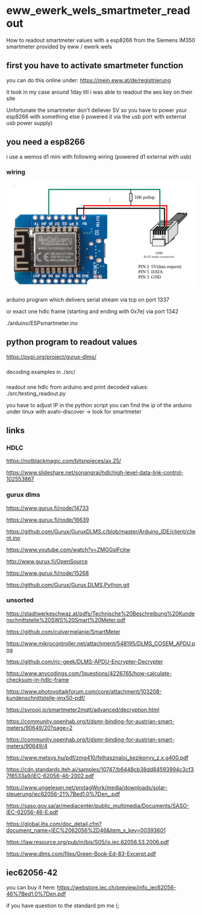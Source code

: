 # eww_ewerk_wels_smartmeter_readout
How to readout smartmeter values with a esp8266 from the Siemens IM350 smartmeter provided by eww / ewerk wels


## first you have to activate smartmeter function

you can do this online under: https://mein.eww.at/de/registrierung

it took in my case around 1day till i was able to readout the aes key on their site

Unfortunate the smartmeter don't deliever 5V so you have to power your esp8266 with something else (i powered it via the usb port with external usb power supply)

## you need a esp8266

i use a wemos d1 mini with following wiring (powered d1 external with usb)

### wiring

![wiring diagram](./pictures/wiring.png "esp wiring to the p1 rj12 smartmeter port") 

###

arduino program which delivers serial stream via tcp on port 1337

or exact one hdlc frame (starting and ending with 0x7e) via port 1342

./arduino/ESPsmartmeter.ino

## python program to readout values

https://pypi.org/project/gurux-dlms/

###

decoding examples in ./src/

###

readout one hdlc from arduino and print decoded values: ./src/testing_readout.py

you have to adjust IP in the python script you can find the ip of the arduino under linux with avahi-discover -> look for smartmeter

## links


### HDLC
https://notblackmagic.com/bitsnpieces/ax.25/

https://www.slideshare.net/sonangrai/hdlchigh-level-data-link-control-102553867

### gurux dlms
https://www.gurux.fi/node/14733

https://www.gurux.fi/node/16639

https://github.com/Gurux/GuruxDLMS.c/blob/master/Arduino_IDE/client/client.ino

https://www.youtube.com/watch?v=ZMGGslFcjtw

http://www.gurux.fi/OpenSource

https://www.gurux.fi/node/15268

https://github.com/Gurux/Gurux.DLMS.Python.git

### unsorted
https://stadtwerkeschwaz.at/pdfs/Technische%20Beschreibung%20Kundenschnittstelle%20SWS%20Smart%20Meter.pdf

https://github.com/culvermelanie/SmartMeter

https://www.mikrocontroller.net/attachment/548195/DLMS_COSEM_APDU.png

https://github.com/ric-geek/DLMS-APDU-Encrypter-Decrypter

https://www.anycodings.com/1questions/4226765/how-calculate-checksum-in-hdlc-frame

https://www.photovoltaikforum.com/core/attachment/103208-kundenschnittstelle-imx50-pdf/

https://svrooij.io/smartmeter2mqtt/advanced/decryption.html

https://community.openhab.org/t/dsmr-binding-for-austrian-smart-meters/90649/20?page=2

https://community.openhab.org/t/dsmr-binding-for-austrian-smart-meters/90649/4

https://www.metsys.hu/pdf/zmg410/felhasznaloi_kezikonyv_z.x.g400.pdf

https://cdn.standards.iteh.ai/samples/10747/b6448cb38dd84593994c3cf37f8533a9/IEC-62056-46-2002.pdf

https://www.ungelesen.net/protagWork/media/downloads/solar-steuerung/iec62056-21%7Bed1.0%7Den_.pdf

https://saso.gov.sa/ar/mediacenter/public_multimedia/Documents/SASO-IEC-62056-46-E.pdf

https://global.ihs.com/doc_detail.cfm?document_name=IEC%2062056%2D46&item_s_key=00393601

https://law.resource.org/pub/in/bis/S05/is.iec.62056.53.2006.pdf

https://www.dlms.com/files/Green-Book-Ed-83-Excerpt.pdf


## iec62056-42

you can buy it here: https://webstore.iec.ch/preview/info_iec62056-46%7Bed1.0%7Den.pdf

if you have question to the standard pm me (;

